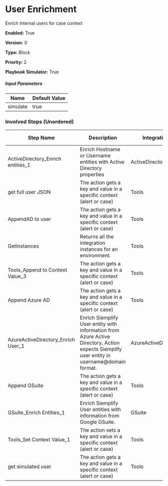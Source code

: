 # User Enrichment
Enrich Internal users for case context



**Enabled:** True

**Version:** 0

**Type:** Block

**Priority:** 2

**Playbook Simulator:** True


##### Input Parameters
|Name|Default Value|
|----|-------------|
|simulate|true|


### Involved Steps (Unordered)
|Step Name|Description|Integration|Original Action|
|---------|-----------|-----------|---------------|
|ActiveDirectory_Enrich entities_1|Enrich Hostname or Username entities with Active Directory properties|ActiveDirectory|Enrich entities|
|get full user JSON|The action gets a key and value in a specific context (alert or case)|Tools|Get Context Value|
|AppendAD to user|The action gets a key and value in a specific context (alert or case)|Tools|Append to Context Value|
|GetInstances|Returns all the integration instances for an environment.|Tools|Get Integration Instances|
|Tools_Append to Context Value_3|The action gets a key and value in a specific context (alert or case)|Tools|Append to Context Value|
|Append Azure AD|The action gets a key and value in a specific context (alert or case)|Tools|Append to Context Value|
|AzureActiveDirectory_Enrich User_1|Enrich Siemplify User entity with information from Azure Active Directory. Action expects Siemplify user entity in username@domain format.|AzureActiveDirectory|Enrich User|
|Append GSuite|The action gets a key and value in a specific context (alert or case)|Tools|Append to Context Value|
|GSuite_Enrich Entities_1|Enrich Siemplify User entities with information from Google GSuite.|GSuite|Enrich Entities|
|Tools_Set Context Value_1|The action sets a key and value in a specific context (alert or case)|Tools|Set Context Value|
|get simulated user|The action gets a key and value in a specific context (alert or case)|Tools|Get Context Value|

